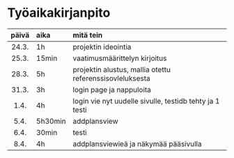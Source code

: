 # Työaikakirjanpito

| päivä | aika    | mitä tein                                                |
| :---: | :------ | :------------------------------------------------------- |
| 24.3. | 1h      | projektin ideointia                                      |
| 25.3. | 15min   | vaatimusmäärittelyn kirjoitus                            |
| 28.3. | 5h      | projektin alustus, mallia otettu referenssisovleluksesta |
| 31.3. | 3h      | login page ja nappuloita                                 |
| 1.4.  | 4h      | login vie nyt uudelle sivulle, testidb tehty ja 1 testi  |
| 5.4.  | 5h30min | addplansview                                             |
| 6.4.  | 30min   | testi                                                    |
| 8.4.  | 4h      | addplansviewieä ja näkymää pääsivulla                    |
